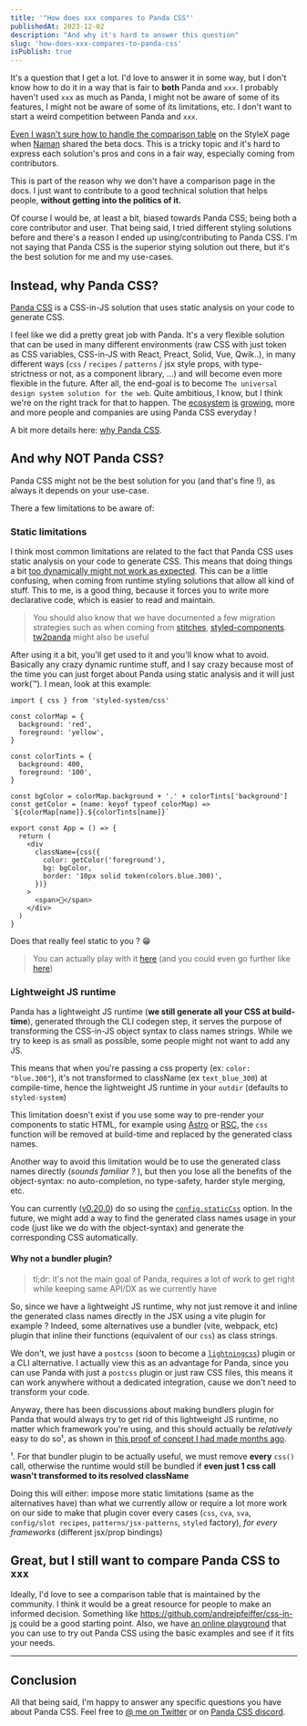 ```yaml
---
title: '"How does xxx compares to Panda CSS"'
publishedAt: 2023-12-02
description: "And why it's hard to answer this question"
slug: 'how-does-xxx-compares-to-panda-css'
isPublish: true
---
```


It's a question that I get a lot. I'd love to answer it in some way, but I don't know how to do it in a way that is fair
to **both** Panda and `xxx`. I probably haven't used `xxx` as much as Panda, I might not be aware of some of its
features, I might not be aware of some of its limitations, etc. I don't want to start a weird competition between Panda
and `xxx`.

[Even I wasn't sure how to handle the comparison table](https://twitter.com/astahmer_dev/status/1704839959469863327) on
the StyleX page when [Naman](https://twitter.com/naman34) shared the beta docs. This is a tricky topic and it's hard to
express each solution's pros and cons in a fair way, especially coming from contributors.

This is part of the reason why we don't have a comparison page in the docs. I just want to contribute to a good
technical solution that helps people, **without getting into the politics of it.**

Of course I would be, at least a bit, biased towards Panda CSS; being both a core contributor and user. That being said,
I tried different styling solutions before and there's a reason I ended up using/contributing to Panda CSS. I'm not
saying that Panda CSS is the superior stying solution out there, but it's the best solution for me and my use-cases.

## Instead, why Panda CSS?

[Panda CSS](https://panda-css.com/) is a CSS-in-JS solution that uses static analysis on your code to generate CSS.

I feel like we did a pretty great job with Panda. It's a very flexible solution that can be used in many different
environments (raw CSS with just token as CSS variables, CSS-in-JS with React, Preact, Solid, Vue, Qwik..), in many
different ways (`css` / `recipes` / `patterns` / jsx style props, with type-strictness or not, as a component library,
...) and will become even more flexible in the future. After all, the end-goal is to become
`The universal design system solution for the web`. Quite ambitious, I know, but I think we're on the right track for
that to happen. The [ecosystem](https://www.ecopanda.dev/) [is](https://park-ui.com/)
[growing](https://shadow-panda.dev/), more and more people and companies are using Panda CSS everyday !

A bit more details here: [why Panda CSS](https://panda-css.com/docs/why-panda-css).

## And why NOT Panda CSS?

Panda CSS might not be the best solution for you (and that's fine !), as always it depends on your use-case.

There a few limitations to be aware of:

### Static limitations

I think most common limitations are related to the fact that Panda CSS uses static analysis on your code to generate
CSS. This means that doing things a bit
[too dynamically might not work as expected](https://panda-css.com/docs/guides/dynamic-styling). This can be a little
confusing, when coming from runtime styling solutions that allow all kind of stuff. This to me, is a good thing, because
it forces you to write more declarative code, which is easier to read and maintain.

> You should also know that we have documented a few migration strategies such as when coming from
> [stitches](https://panda-css.com/docs/migration/stitches),
> [styled-components](https://panda-css.com/docs/migration/styled-components).
> [tw2panda](https://tailwind-to-panda.vercel.app/) might also be useful

After using it a bit, you'll get used to it and you'll know what to avoid. Basically any crazy dynamic runtime stuff,
and I say crazy because most of the time you can just forget about Panda using static analysis and it will just
work(™). I mean, look at this example:

```tsx
import { css } from 'styled-system/css'

const colorMap = {
  background: 'red',
  foreground: 'yellow',
}

const colorTints = {
  background: 400,
  foreground: '100',
}

const bgColor = colorMap.background + '.' + colorTints['background']
const getColor = (name: keyof typeof colorMap) => `${colorMap[name]}.${colorTints[name]}`

export const App = () => {
  return (
    <div
      className={css({
        color: getColor('foreground'),
        bg: bgColor,
        border: '10px solid token(colors.blue.300)',
      })}
    >
      <span>🐼</span>
    </div>
  )
}
```

Does that really feel static to you ? 😁

> You can actually play with it [here](https://play.panda-css.com/A9tp5UyceS) (and you could even go further like
> [here](https://play.panda-css.com/atCN2U0n8w))

### Lightweight JS runtime

Panda has a lightweight JS runtime (**we still generate all your CSS at build-time**), generated through the CLI codegen
step, it serves the purpose of transforming the CSS-in-JS object syntax to class names strings. While we try to keep is
as small as possible, some people might not want to add any JS.

This means that when you're passing a css property (ex: `color: "blue.300"`), it's not transformed to className (ex
`text_blue_300`) at compile-time, hence the lightweight JS runtime in your `outdir` (defaults to `styled-system`)

This limitation doesn't exist if you use some way to pre-render your components to static HTML, for example using
[Astro](https://astro.build/) or
[RSC](https://react.dev/blog/2023/03/22/react-labs-what-we-have-been-working-on-march-2023#react-server-components), the
`css` function will be removed at build-time and replaced by the generated class names.

Another way to avoid this limitation would be to use the generated class names directly (_sounds familiar ?_ ), but then
you lose all the benefits of the object-syntax: no auto-completion, no type-safety, harder style merging, etc.

You can currently
([v0.20.0](https://github.com/chakra-ui/panda/blob/d31700f8cd43032c7fe4b515e83e28311c8b9eb5/CHANGELOG.md)) do so using
the [`config.staticCss`](https://panda-css.com/docs/guides/static) option. In the future, we might add a way to find the
generated class names usage in your code (just like we do with the object-syntax) and generate the corresponding CSS
automatically.

#### Why not a bundler plugin?

> tl;dr: it's not the main goal of Panda, requires a lot of work to get right while keeping same API/DX as we currently
> have

So, since we have a lightweight JS runtime, why not just remove it and inline the generated class names directly in the
JSX using a vite plugin for example ? Indeed, some alternatives use a bundler (vite, webpack, etc) plugin that inline
their functions (equivalent of our `css`) as class strings.

We don't, we just have a `postcss` (soon to become a [`lightningcss`](https://github.com/chakra-ui/panda/pull/1544))
plugin or a CLI alternative. I actually view this as an advantage for Panda, since you can use Panda with just a
`postcss` plugin or just raw CSS files, this means it can work anywhere without a dedicated integration, cause we don't
need to transform your code.

Anyway, there has been discussions about making bundlers plugin for Panda that would always try to get rid of this
lightweight JS runtime, no matter which framework you're using, and this should actually be _relatively_ easy to do so¹,
as shown in
[this proof of concept I had made months ago](https://gist.github.com/astahmer/caa416cf39fd49b50992e3ef01a1921f).

¹. For that bundler plugin to be actually useful, we must remove **every** `css()` call, otherwise the runtime would
still be bundled if **even just 1 css call wasn't transformed to its resolved className**

Doing this will either: impose more static limitations (same as the alternatives have) than what we currently allow or
require a lot more work on our side to make that plugin cover every cases (`css`, `cva`, `sva`, `config/slot recipes`,
`patterns/jsx-patterns`, `styled` factory), _for every frameworks_ (different jsx/prop bindings)

## Great, but I still want to compare Panda CSS to `xxx`

Ideally, I'd love to see a comparison table that is maintained by the community. I think it would be a great resource
for people to make an informed decision. Something like https://github.com/andreipfeiffer/css-in-js could be a good
starting point. Also, we have [an online playground](https://play.panda-css.com/) that you can use to try out Panda CSS
using the basic examples and see if it fits your needs.

---

## Conclusion

All that being said, I'm happy to answer any specific questions you have about Panda CSS. Feel free to
[@ me on Twitter](https://twitter.com/astahmer_dev) or on [Panda CSS discord](https://discord.gg/VQrkpsgSx7).
